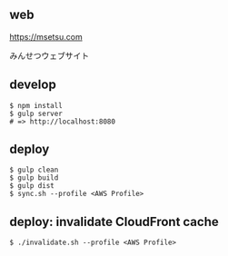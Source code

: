 web
---------

https://msetsu.com

みんせつウェブサイト


develop
----------

    $ npm install
    $ gulp server
    # => http://localhost:8080

deploy
------------

    $ gulp clean
    $ gulp build
    $ gulp dist
    $ sync.sh --profile <AWS Profile>

deploy: invalidate CloudFront cache
-------------------------------------

    $ ./invalidate.sh --profile <AWS Profile>
